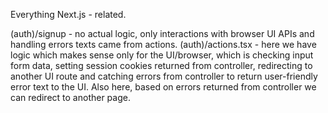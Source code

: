 Everything Next.js - related.

(auth)/signup - no actual logic, only interactions with browser UI APIs and handling errors texts came from actions.
(auth)/actions.tsx - here we have logic which makes sense only for the UI/browser, which is checking input form data, setting session cookies returned from controller, redirecting to another UI route and catching errors from controller to return user-friendly error text to the UI.
Also here, based on errors returned from controller we can redirect to another page.